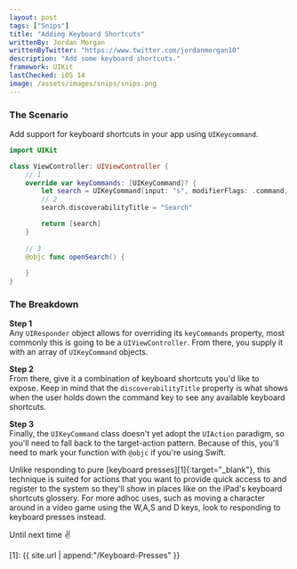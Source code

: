 ```yaml
---
layout: post
tags: ["Snips"]
title: "Adding Keyboard Shortcuts"
writtenBy: Jordan Morgan
writtenByTwitter: "https://www.twitter.com/jordanmorgan10"
description: "Add some keyboard shortcuts."
framework: UIKit
lastChecked: iOS 14
image: /assets/images/snips/snips.png
---
```


### The Scenario
Add support for keyboard shortcuts in your app using `UIKeycommand`.

```swift
import UIKit

class ViewController: UIViewController {
	// 1
    override var keyCommands: [UIKeyCommand]? {
        let search = UIKeyCommand(input: "s", modifierFlags: .command, action: #selector(openSearch))
        // 2
        search.discoverabilityTitle = "Search"

        return [search]
    }
    
    // 3
    @objc func openSearch() {
        
    }
}
```

### The Breakdown

**Step 1**<br />
Any `UIResponder` object allows for overriding its `keyCommands` property, most commonly this is going to be a `UIViewController`. From there, you supply it with an array of `UIKeyCommand` objects.

**Step 2**<br />
From there, give it a combination of keyboard shortcuts you'd like to expose. Keep in mind that the `discoverabilityTitle` property is what shows when the user holds down the command key to see any available keyboard shortcuts.

**Step 3**<br />
Finally, the `UIKeyCommand` class doesn't yet adopt the `UIAction` paradigm, so you'll need to fall back to the target-action pattern. Because of this, you'll need to mark your function with `@objc` if you're using Swift.

Unlike responding to pure [keyboard presses][1]{:target="_blank"}, this technique is suited for actions that you want to provide quick access to and register to the system so they'll show in places like on the iPad's keyboard shortcuts glossery. For more adhoc uses, such as moving a character around in a video game using the W,A,S and D keys, look to responding to keyboard presses instead.

Until next time ✌️

[1]: {{ site.url | append:"/Keyboard-Presses" }}